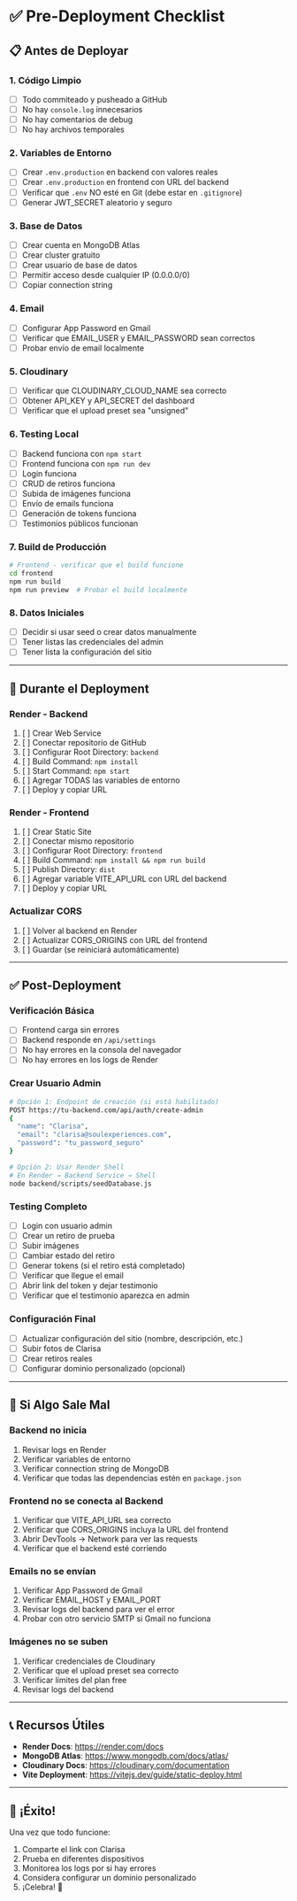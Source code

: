 # ✅ Pre-Deployment Checklist

## 📋 Antes de Deployar

### 1. Código Limpio
- [ ] Todo commiteado y pusheado a GitHub
- [ ] No hay `console.log` innecesarios
- [ ] No hay comentarios de debug
- [ ] No hay archivos temporales

### 2. Variables de Entorno
- [ ] Crear `.env.production` en backend con valores reales
- [ ] Crear `.env.production` en frontend con URL del backend
- [ ] Verificar que `.env` NO esté en Git (debe estar en `.gitignore`)
- [ ] Generar JWT_SECRET aleatorio y seguro

### 3. Base de Datos
- [ ] Crear cuenta en MongoDB Atlas
- [ ] Crear cluster gratuito
- [ ] Crear usuario de base de datos
- [ ] Permitir acceso desde cualquier IP (0.0.0.0/0)
- [ ] Copiar connection string

### 4. Email
- [ ] Configurar App Password en Gmail
- [ ] Verificar que EMAIL_USER y EMAIL_PASSWORD sean correctos
- [ ] Probar envío de email localmente

### 5. Cloudinary
- [ ] Verificar que CLOUDINARY_CLOUD_NAME sea correcto
- [ ] Obtener API_KEY y API_SECRET del dashboard
- [ ] Verificar que el upload preset sea "unsigned"

### 6. Testing Local
- [ ] Backend funciona con `npm start`
- [ ] Frontend funciona con `npm run dev`
- [ ] Login funciona
- [ ] CRUD de retiros funciona
- [ ] Subida de imágenes funciona
- [ ] Envío de emails funciona
- [ ] Generación de tokens funciona
- [ ] Testimonios públicos funcionan

### 7. Build de Producción
```bash
# Frontend - verificar que el build funcione
cd frontend
npm run build
npm run preview  # Probar el build localmente
```

### 8. Datos Iniciales
- [ ] Decidir si usar seed o crear datos manualmente
- [ ] Tener listas las credenciales del admin
- [ ] Tener lista la configuración del sitio

---

## 🚀 Durante el Deployment

### Render - Backend
1. [ ] Crear Web Service
2. [ ] Conectar repositorio de GitHub
3. [ ] Configurar Root Directory: `backend`
4. [ ] Build Command: `npm install`
5. [ ] Start Command: `npm start`
6. [ ] Agregar TODAS las variables de entorno
7. [ ] Deploy y copiar URL

### Render - Frontend
1. [ ] Crear Static Site
2. [ ] Conectar mismo repositorio
3. [ ] Configurar Root Directory: `frontend`
4. [ ] Build Command: `npm install && npm run build`
5. [ ] Publish Directory: `dist`
6. [ ] Agregar variable VITE_API_URL con URL del backend
7. [ ] Deploy y copiar URL

### Actualizar CORS
1. [ ] Volver al backend en Render
2. [ ] Actualizar CORS_ORIGINS con URL del frontend
3. [ ] Guardar (se reiniciará automáticamente)

---

## ✅ Post-Deployment

### Verificación Básica
- [ ] Frontend carga sin errores
- [ ] Backend responde en `/api/settings`
- [ ] No hay errores en la consola del navegador
- [ ] No hay errores en los logs de Render

### Crear Usuario Admin
```bash
# Opción 1: Endpoint de creación (si está habilitado)
POST https://tu-backend.com/api/auth/create-admin
{
  "name": "Clarisa",
  "email": "clarisa@soulexperiences.com",
  "password": "tu_password_seguro"
}

# Opción 2: Usar Render Shell
# En Render → Backend Service → Shell
node backend/scripts/seedDatabase.js
```

### Testing Completo
- [ ] Login con usuario admin
- [ ] Crear un retiro de prueba
- [ ] Subir imágenes
- [ ] Cambiar estado del retiro
- [ ] Generar tokens (si el retiro está completado)
- [ ] Verificar que llegue el email
- [ ] Abrir link del token y dejar testimonio
- [ ] Verificar que el testimonio aparezca en admin

### Configuración Final
- [ ] Actualizar configuración del sitio (nombre, descripción, etc.)
- [ ] Subir fotos de Clarisa
- [ ] Crear retiros reales
- [ ] Configurar dominio personalizado (opcional)

---

## 🐛 Si Algo Sale Mal

### Backend no inicia
1. Revisar logs en Render
2. Verificar variables de entorno
3. Verificar connection string de MongoDB
4. Verificar que todas las dependencias estén en `package.json`

### Frontend no se conecta al Backend
1. Verificar que VITE_API_URL sea correcto
2. Verificar que CORS_ORIGINS incluya la URL del frontend
3. Abrir DevTools → Network para ver las requests
4. Verificar que el backend esté corriendo

### Emails no se envían
1. Verificar App Password de Gmail
2. Verificar EMAIL_HOST y EMAIL_PORT
3. Revisar logs del backend para ver el error
4. Probar con otro servicio SMTP si Gmail no funciona

### Imágenes no se suben
1. Verificar credenciales de Cloudinary
2. Verificar que el upload preset sea correcto
3. Verificar límites del plan free
4. Revisar logs del backend

---

## 📞 Recursos Útiles

- **Render Docs**: https://render.com/docs
- **MongoDB Atlas**: https://www.mongodb.com/docs/atlas/
- **Cloudinary Docs**: https://cloudinary.com/documentation
- **Vite Deployment**: https://vitejs.dev/guide/static-deploy.html

---

## 🎉 ¡Éxito!

Una vez que todo funcione:
1. Comparte el link con Clarisa
2. Prueba en diferentes dispositivos
3. Monitorea los logs por si hay errores
4. Considera configurar un dominio personalizado
5. ¡Celebra! 🎊
